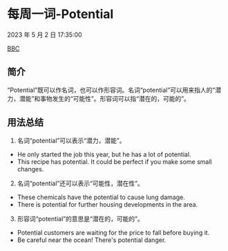 # 每周一词-Potential

2023 年 5 月 2 日 17:35:00

[BBC](https://www.bbc.co.uk/learningenglish/chinese/features/english-in-a-minute/ep-230428)

## 简介

“Potential”既可以作名词，也可以作形容词。名词“potential”可以用来指人的“潜力，潜能”和事物发生的“可能性”。形容词可以指“潜在的，可能的”。

## 用法总结

1. 名词“potential”可以表示“潜力，潜能”。

- He only started the job this year, but he has a lot of potential.
- This recipe has potential. It could be perfect if you make some small changes.

2. 名词“potential”还可以表示“可能性，潜在性”。

- These chemicals have the potential to cause lung damage.
- There is potential for further housing developments in the area.

3. 形容词“potential”的意思是“潜在的，可能的”。

- Potential customers are waiting for the price to fall before buying it.
- Be careful near the ocean! There's potential danger.
